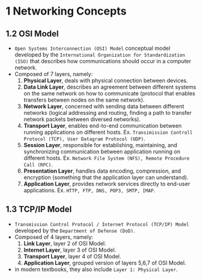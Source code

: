 # 1 Networking Concepts

## 1.2 OSI Model
- `Open Systems Interconnection (OSI) Model` conceptual model developed by the `International Organization for Standardization (ISO)` that describes how communications should occur in a computer network.
- Composed of 7 layers, namely:
    1. **Physical Layer**, deals with physical connection between devices.
    2. **Data Link Layer**, describes an agreement between different systems on the same network on how to communicate (protocol that enables transfers between nodes on the same network).
    3. **Network Layer**, concerned with sending data between different networks (logical addressing and routing, finding a path to transfer network packets between diversed networks).
    4. **Transport Layer**, enables end-to-end communication between running applications on different hosts. Ex. `Transimission Controll Protocol (TCP), User Datagram Protocol (UDP)`.
    5. **Session Layer**, responsible for establishing, maintaining, and synchronizing communication between application running on different hosts. Ex. `Network File System (NFS), Remote Procedure Call (RPC)`.
    6. **Presentation Layer**, handles data encoding, compression, and encryption (something that the application layer can understand).
    7. **Application Layer**, provides network services directly to end-user applications. Ex. `HTTP, FTP, DNS, POP3, SMTP, IMAP`.

## 1.3 TCP/IP Model
- `Transmission Control Protocol / Internet Protocol (TCP/IP) Model` developed by the `Department of Defense (DoD)`.
- Composed of 4 layers, namely:
    1. **Link Layer**, layer 2 of OSI Model.
    2. **Internet Layer**, layer 3 of OSI Model.
    3. **Transport Layer**, layer 4 of OSI Model.
    4. **Application Layer**, grouped version of layers 5,6,7 of OSI Model.
- in modern textbooks, they also include `Layer 1: Physical Layer`.